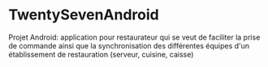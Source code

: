 # TwentySevenAndroid
Projet Android: application pour restaurateur qui se veut de faciliter la prise de commande ainsi que la synchronisation des différentes équipes d'un établissement de restauration (serveur, cuisine, caisse)
